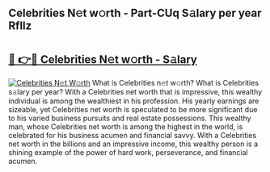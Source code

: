 ## Celebrities N𝚎t w𝚘rth - Part-CUq S𝚊lary per year RfIlz

# <h2><a href="http://gc3davv.nevu.top/?p=Celebrities">🔗 👉🔴 Celebrities N𝚎t w𝚘rth - S𝚊lary</a></h2>

[![Celebrities N𝚎t W𝚘rth](https://i.imgur.com/Oavwk0R.jpeg)](http://gc3davv.nevu.top/?p=Celebrities)
What is Celebrities n𝚎t w𝚘rth? What is Celebrities s𝚊lary per year?
With a Celebrities net worth that is impressive, this wealthy individual is among the wealthiest in his profession. His yearly earnings are sizeable, yet Celebrities net worth is speculated to be more significant due to his varied business pursuits and real estate possessions. This wealthy man, whose Celebrities net worth is among the highest in the world, is celebrated for his business acumen and financial savvy. With a Celebrities net worth in the billions and an impressive income, this wealthy person is a shining example of the power of hard work, perseverance, and financial acumen.

